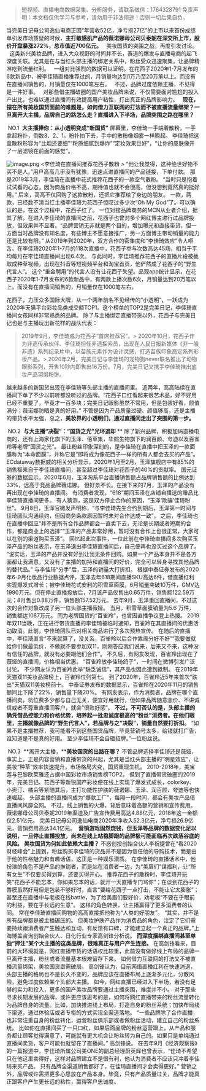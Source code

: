 

> 短视频、直播电商数据采集、分析服务，请联系微信：1764328791
> 免责声明：本文档仅供学习与参考，请勿用于非法用途！否则一切后果自负。



当完美日记母公司逸仙电商正因“年营收52亿，净亏损27亿”的上市以来首份成绩单引发市场质疑的时候，**主打敏感肌产品的薇诺娜母公司贝泰妮在深交所上市，股价开盘暴涨272%，总市值近700亿元。**
 
美妆国货的突围之战，再度引发讨论。
 
这类新兴美妆品牌，进入大众视野的时间并不长，赛道的爆发与直播电商的起飞深度关联。尤其是在与当红头部主播的绑定关系中，粉丝受众迅速聚集，让品牌精准吃到流量红利。
 
一组对比强烈的数据可以证明。在花西子2020年1-7月发布的6款新品中，被李佳琦直播推荐过的，月销量均达到1万乃至20万笔以上。而没有在直播间销售的，月销量仅在1000笔左右。
 
不过，品牌过度依赖主播，不见得是一件好事。
 
对那些借主播破圈的国产美妆品牌来说，不仅需要面对尴尬的投入产出比，也难以通过直播间有效提高用户粘性，打出真正的品牌影响力。
 
**现在，摆在所有美妆国货面前的难题是，如何借力互联网的打法而不被直播流量绑架？一旦离开大主播，品牌自己的路怎么走？直播进入下半场，品牌突围之路在哪里？**
 


 NO.1 
**大主播捧你：从小透明变成“新国货”**
屏幕里，李佳琦一手端着散粉，一手拿起粉扑，倒数3、2、1。粉扑拍下去，手中的散粉像烟雾一样腾起。 李佳琦把这盒散粉形容为“比烟还要细”“粉质细腻到爆炸”“定妆效果巨好”，“让你的皮肤像开了一层滤镜在前面的感觉”。

![image.png](https://cdn.nlark.com/yuque/0/2021/png/97322/1618024434537-d7c9fc1c-cd13-4642-b889-cb6432d7b36d.png#align=left&display=inline&height=991&margin=%5Bobject%20Object%5D&name=image.png&originHeight=1981&originWidth=1080&size=2281957&status=done&style=none&width=540)
<李佳琦在直播间推荐花西子散粉 >
“他让我觉得，这种绝世好物不买不是人。”用户高高几乎没有犹豫，迅速点进直播间的产品链接，下单付款。 那是2019年3月，李佳琦在直播中花式推荐花西子的一款空气散粉。 “当时只是抱着试试看的心态，因为商品价格不高，期待值也就不会很高，但没想到竟然真的挺好用。”
后来，高高不仅回购了这款散粉，还把它推荐给了身边的朋友。 一款，两款，已经数不清当红主播李佳琦为花西子惊叹过多少次“Oh My God”了。可以确认的是，在这个过程中，花西子红了。
一位对接品牌商务的MCN从业者介绍，据其了解，在进入李佳琦的直播间之前，花西子也曾对多个网红博主进行过品牌投放，但效果并不显著。“品牌营销无非就是两个目的，增加曝光和直接带货，但一方面当时品牌没有知名度，有些博主不愿意接推广，另一方面博主带动销量的能力还是比较有限。”
从2019年到2020年，双方合作的密集度和“李佳琦效应”令人咂舌。在李佳琦2020年1-7月的118次直播中，花西子参与次数高达45场，相当于平均每月在李佳琦直播间出现6.4次。
与此同时，李佳琦推荐花西子的直播片段被截取成种草视频，出现在抖音等短视频平台和淘宝首页，他俨然成了花西子的“野生代言人”。
这个“重金聘用”的代言人没有让花西子失望。品观app统计显示，在花西子2020年1-7月发布的6款新品中，有两款上播次数6次，月销量达到20万笔以上。而没有在直播间销售的，月销量仅在1000笔左右。

花西子，力压众多国际大牌，从一个两年前名不见经传的“小透明”，一跃成为2020年天猫平台彩妆品类成交额TOP1。这个榜单的TOP2是完美日记，李佳琦直播间女孩同样非常熟悉的品牌。 除了与主播绑定直播带货以外，花西子与完美日记也是与主播玩出新花样的战队代表：
> 2019年9月，李佳琦成为花西子“首席推荐官”。> 2020年10月，花西子作为非遗传承伙伴、李佳琦担任非遗探索员，出现在人民日报新媒体《非一般非遗》系列纪录片中，以苗族元素作为设计灵感，打造苗族印象高定系列彩妆产品。> 2020年2月，完美日记与李佳琦的宠物狗never联名推出了动物眼影系列，开售10秒内即售出16万份。7月，完美日记又携手李佳琦推出底妆产品羽缎粉饼。


越来越多的新国货出现在李佳琦等头部主播的直播间里。
近两年，高高陆续在直播间下单了不少以前听都没听过的品牌。“花西子口红看起来很艺术品，好不好用已经不重要了，毕竟才一百多块；完美日记眼影虽然不常用，但是包装好看，颜值满分；薇诺娜防晒是真的好用。” 不管是因为产品质量过硬、颜值够高，还是主播的带货水平太强，总之，**美妆界的小透明们，通过直播间走出了突围的第一步。**


 NO.2 
**与大主播“决裂”：“国货之光”光环退却**
**
除了新兴品牌，积极加码直播电商的，还有上海家化旗下的玉泽、佰草集，华熙生物旗下的润百颜、夸迪以及百雀羚等老牌“国货之光”。
最让粉丝印象深刻的，是李佳琦在直播中把玉泽的一款面膜称为“本命面膜”，并称它是“即将成为像花西子一样的所有人都会去买的产品”。
ECdataway数据威的相关分析显示，2020年1月至2月，玉泽旗舰店中有85%的销售额来自于李佳琦直播间，甚至超过李佳琦对花西子的40%的贡献率。
国元证券的数据显示，2020年6月，玉泽淘系平台直播销售额占品牌销售额的比例达到33%，远高于竞品品牌薇诺娜。 但好景不长。在接下来的7月，玉泽的产品没有再出现在李佳琦的直播间。
有消费者发现，“618”期间玉泽在店铺自播送的赠品比李佳琦直播间更多。
有人猜测，这是双方停止合作的原因，“玉泽‘欺骗’佳琦粉丝”。
9月8日，玉泽官微发声明称，“与李佳琦先生合约到期后，玉泽第一时间与佳琦团队沟通续约，但因商务条款原因暂时未对合作达成一致”。
之后，李佳琦也在直播中回应“并不是所有合作品牌都会一直卖下去，无论是长期或者短期的合作，都是商业上的选择”“玉泽的产品非常好用，暂时没有合作上也很正常，大家可以在别的渠道购买玉泽”。
回忆起此次事件，一位此前在李佳琦直播间多次购买玉泽产品的粉丝表示，在玉泽退出李佳琦直播间后，自己便再也没买过这个品牌了。 “说实话，玉泽的产品并没有好到让我无条件回购。如果一个产品本身并不是各方面都让我满意，又没有了主播的加持和直播间的好价，完全可以转身寻找其他品牌的替代品。”
与李佳琦“分手”后，玉泽的销量大打折扣。 根据中泰证券发布的2020年6-9月化妆品行业数据点评，玉泽去年618期间直播SKU高达6件，借直播红利实现爆发式增长；被李佳琦花式安利的积雪草面膜，6月销量突破10万件，GMV达1990万元。但在停止直播投放后，7月该产品仅售出0.65万件，销售额122.59万元；8月售出0.88万件，销售额157.52万元。 去年9月，玉泽重回直播间，不过这次的合作对象改成了另一位头部主播薇娅。
当月，积雪草面膜销量为5.6 万件，销售额达1087万元。
同为老牌国货的“百雀羚”，也曾因直播争议登上热搜。
2019年双11当晚，正在进行带货直播的李佳琦被临时通知，百雀羚在其直播间的优惠活动取消。此前，李佳琦团队已对相关商品进行了多次预热宣传。
在随后的直播中，李佳琦直言“不来就算了，没关系，百雀羚以后合作靠缘分好不好”“我要做就给你们做最低价，不做就不要参加双11，刚刚答应我们说来，后来又不来，这种没有信任的品牌，就没有必要跟他们合作”。
不久后，有网友发现，百雀羚出现在了薇娅的直播间，价格相当优惠。
“百雀羚放李佳琦鸽子”，一时间在微博引发广泛讨论。
不少网友认为百雀羚此举“缺乏诚信”，其产品也因此遭到抵制。
在2019年天猫双11美妆品牌榜上，百雀羚位列第七。
到了2020年，百雀羚近5年来首次“跌出”天猫双11美妆榜前十。
中泰证券发布的数据显示，百雀羚在2020年11月的销售额同比下降了22%，销售量下降20%。
有网友表示，作为消费者，品牌在哪个直播间卖，坑位费多少都与自己无关，便宜好用就行，但如果品牌随意涨价、不讲诚信或者不尊重直播间客户，就会“很败好感”。
**不过，不可否认的是，头部主播的确凭借品控能力和价格优势，培养起一批忠诚度极高的“粉丝”消费者。在他们眼里，主播就像品牌的“野生代言人”，若品牌与之“决裂”，销量自然要打折扣。**
“如果不是主播推荐，我可能看不到这些国货品牌，毕竟营销号太多，给钱就打广告，谁知道是不是真的好用。
至少李佳琦不会自砸招牌。”一位粉丝说。


 NO.3 
**离开大主播，****美妆国货的出路在哪？**
不管品牌选择李佳琦还是薇娅，事实上，正是内容营销和直播带货的兴起，尤其是当红头部主播的“明星效应”，让美妆“种草”效率快速提升，市场格局大变，国货重现生机。
2010-2018年，美宝莲与巴黎欧莱雅还占据中国彩妆市场销售榜TOP2。
但到了直播带货破圈的2019年，完美日记、花西子等新锐国产彩妆便在线上实现了爆发式成长，colorkey、小奥汀、橘朵等紧随其后，主打功能性护肤的薇诺娜、玉泽、润百颜、夸迪等也快速崛起。
头部主播的直播间成为“爆款工厂”，每隔一段时间，都会有美妆产品借直播间风靡全网。
不过，线上销售的火爆，背后意味着高额的营销和宣传费用。薇诺娜母公司贝泰妮2019年渠道及广告宣传费用高达4.88亿元，2018年这一金额仅2.51亿元。
完美日记母公司逸仙电商2020年净收入52.3亿元，净亏损26.9亿元，营销费用高达34.1亿元。
 **营销游戏固然烧钱，但玉泽等品牌的数据变化足以说明，一旦停止直播投放，尚未在线上站稳脚跟的品牌极可能面临再次跌落谷底的风险。** **美妆国货为何如此依赖大主播？**
不惑创投创始合伙人李祝捷曾在“看2020财经峰会”上提到，粉丝购买李佳琦的货品并不是因为信任他的导购技术，而是由于他的性格魅力和有趣话语，这正是一种娱乐潜质。 在李佳琦的直播话术中，他扮演的角色不是产品的推销者，而是站在消费者一边，为“美眉们”谋福利，让“所有女生”不仅要买得划算，还要买得开心。
推荐花西子的散粉时，李佳琦开玩笑“花西子不能忘本，你如果忘本的话，就开一天直播专门骂你”；在谈到花西子的唇膜虽然好用但是包装不够好时，直言“要给花西子一点打击，不能让它太膨胀”；甚至还在直播中与老板在线battle，为了给美眉们要好价，劝老板“不要在乎眼前的利益，要在乎长远的生意”。
这样的角色转换，让主播赢得了更多消费者的认同。
常在李佳琦直播间购物的高高直接把他称为“人类的好朋友”。
“其实，并不是所有品牌都是被主播碾压的。
但美妆护肤产品作为消费品的角色，注定了它们需要持续跟消费者产生触达和互动，有反馈有口碑，才能建立起一个真正的品牌。”上海博盖咨询创始合伙人、日化行业专家高剑锋分析说。
**而深度捆绑直播间甚至单独“押注”某个大主播的这类品牌，很难真正与用户产生连接。**
在高剑锋看来，目前的大环境就是，网红直播带货的话语权比较重，此前没有做好线上布局的品牌一旦离开主播，粉丝或者流量基本很难留存下来。
如何借力互联网的打法又不被直播流量绑架，美妆国货亟需破局。
高剑锋认为，目前网络直播红利在快速消退，头部主播的格局也不是长久不变的，品牌应该在直播布局上逐渐多元化，分散风险，避免过度依赖某个头部大主播。
如今，网红直播已经进入下半场，若没有足够的实力和投入，更多的国产美妆品牌要通过主播突围，难度并不小。
对于那些寻求长期发展的品牌，或许更应该思考的是，如何将网红直播带来的粉丝流量转化为品牌自身的流量。比如，加快推进线上布局，打造自身的粉丝系统；加快布局线下渠道，通过体验店或者专柜的方式实现全渠道落地。
“一些品牌除了合作直播，也非常注重自身的粉丝转化，运营粉丝俱乐部或者做粉丝活动，建立自己的粉丝系统。
比如你在直播间买了一只口红，如果后面品牌的粉丝运营跟上，从产品和服务都让顾客觉得满意了，可能就有更大机会让粉丝转为自己的。如果只是单纯通过直播间卖货，客户可能也就留在了直播间。” 
高剑锋说。
在去年9月《经济观察报》的一篇报道中，李佳琦所属公司美ONE的副总经理蔚英辉也曾表示，“佳琦不希望只在他这里卖得好，这样对品牌建立不是很有利，他认为消费者不应该只冲着李佳琦来买产品。
只有品牌全渠道销售都好了，在佳琦直播间才会卖得更好。”
营销之外，品牌或许需把更多心思放在产品本身。毕竟，只有产品质量过关，品牌才能真正跟客户产生更长远的粘性，赢得客户忠诚度。
